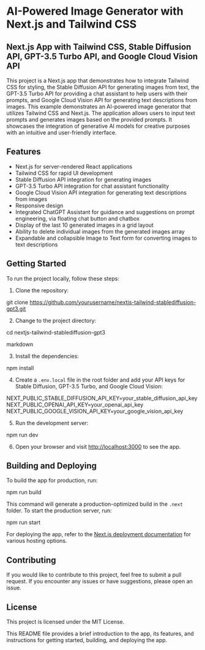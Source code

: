 # AI-Powered Image Generator with Next.js and Tailwind CSS

## Next.js App with Tailwind CSS, Stable Diffusion API, GPT-3.5 Turbo API, and Google Cloud Vision API

This project is a Next.js app that demonstrates how to integrate Tailwind CSS for styling, the Stable Diffusion API for generating images from text, the GPT-3.5 Turbo API for providing a chat assistant to help users with their prompts, and Google Cloud Vision API for generating text descriptions from images. This example demonstrates an AI-powered image generator that utilizes Tailwind CSS and Next.js. The application allows users to input text prompts and generates images based on the provided prompts. It showcases the integration of generative AI models for creative purposes with an intuitive and user-friendly interface.

## Features

- Next.js for server-rendered React applications
- Tailwind CSS for rapid UI development
- Stable Diffusion API integration for generating images
- GPT-3.5 Turbo API integration for chat assistant functionality
- Google Cloud Vision API integration for generating text descriptions from images
- Responsive design
- Integrated ChatGPT Assistant for guidance and suggestions on prompt engineering, via floating chat button and chatbox
- Display of the last 10 generated images in a grid layout
- Ability to delete individual images from the generated images array
- Expandable and collapsible Image to Text form for converting images to text descriptions

## Getting Started

To run the project locally, follow these steps:

1. Clone the repository:

git clone https://github.com/yourusername/nextjs-tailwind-stablediffusion-gpt3.git


2. Change to the project directory:

cd nextjs-tailwind-stablediffusion-gpt3

markdown


3. Install the dependencies:

npm install


4. Create a `.env.local` file in the root folder and add your API keys for Stable Diffusion, GPT-3.5 Turbo, and Google Cloud Vision:

NEXT_PUBLIC_STABLE_DIFFUSION_API_KEY=your_stable_diffusion_api_key
NEXT_PUBLIC_OPENAI_API_KEY=your_openai_api_key
NEXT_PUBLIC_GOOGLE_VISION_API_KEY=your_google_vision_api_key


5. Run the development server:

npm run dev


6. Open your browser and visit [http://localhost:3000](http://localhost:3000) to see the app.


## Building and Deploying

To build the app for production, run:

npm run build


This command will generate a production-optimized build in the `.next` folder. To start the production server, run:

npm run start


For deploying the app, refer to the [Next.js deployment documentation](https://nextjs.org/docs/deployment) for various hosting options.

## Contributing

If you would like to contribute to this project, feel free to submit a pull request. If you encounter any issues or have suggestions, please open an issue.

## License

This project is licensed under the MIT License.

This README file provides a brief introduction to the app, its features, and instructions for getting started, building, and deploying the app.
